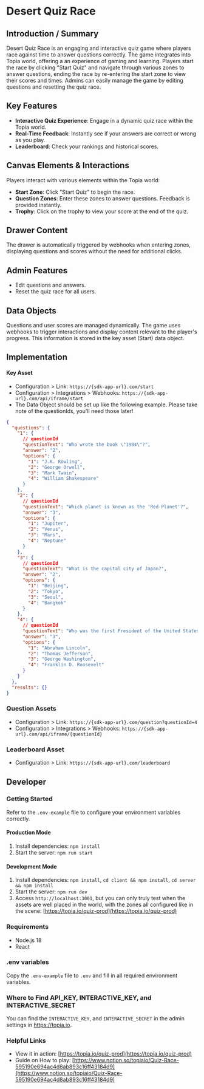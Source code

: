 # Desert Quiz Race

## Introduction / Summary

Desert Quiz Race is an engaging and interactive quiz game where players race against time to answer questions correctly. The game integrates into Topia world, offering a an experience of gaming and learning. Players start the race by clicking "Start Quiz" and navigate through various zones to answer questions, ending the race by re-entering the start zone to view their scores and times. Admins can easily manage the game by editing questions and resetting the quiz race.

## Key Features

- **Interactive Quiz Experience**: Engage in a dynamic quiz race within the Topia world.
- **Real-Time Feedback**: Instantly see if your answers are correct or wrong as you play.
- **Leaderboard**: Check your rankings and historical scores.

## Canvas Elements & Interactions

Players interact with various elements within the Topia world:

- **Start Zone**: Click "Start Quiz" to begin the race.
- **Question Zones**: Enter these zones to answer questions. Feedback is provided instantly.
- **Trophy**: Click on the trophy to view your score at the end of the quiz.

## Drawer Content

The drawer is automatically triggered by webhooks when entering zones, displaying questions and scores without the need for additional clicks.

## Admin Features

- Edit questions and answers.
- Reset the quiz race for all users.

## Data Objects

Questions and user scores are managed dynamically. The game uses webhooks to trigger interactions and display content relevant to the player's progress. This information is stored in the key asset (Start) data object.

## Implementation

#### Key Asset

- Configuration > Link: `https://{sdk-app-url}.com/start`
- Configuration > Integrations > Webhooks: `https://{sdk-app-url}.com/api/iframe/start`
- The Data Object should be set up like the following example. Please take note of the questionIds, you'll need those later!

```json
{
  "questions": {
    "1": {
      // questionId
      "questionText": "Who wrote the book \"1984\"?",
      "answer": "2",
      "options": {
        "1": "J.K. Rowling",
        "2": "George Orwell",
        "3": "Mark Twain",
        "4": "William Shakespeare"
      }
    },
    "2": {
      // questionId
      "questionText": "Which planet is known as the 'Red Planet'?",
      "answer": "3",
      "options": {
        "1": "Jupiter",
        "2": "Venus",
        "3": "Mars",
        "4": "Neptune"
      }
    },
    "3": {
      // questionId
      "questionText": "What is the capital city of Japan?",
      "answer": "2",
      "options": {
        "1": "Beijing",
        "2": "Tokyo",
        "3": "Seoul",
        "4": "Bangkok"
      }
    },
    "4": {
      // questionId
      "questionText": "Who was the first President of the United States?",
      "answer": "3",
      "options": {
        "1": "Abraham Lincoln",
        "2": "Thomas Jefferson",
        "3": "George Washington",
        "4": "Franklin D. Roosevelt"
      }
    }
  },
  "results": {}
}
```

### Question Assets

- Configuration > Link: `https://{sdk-app-url}.com/question?questionId=4`
- Configuration > Integrations > Webhooks: `https://{sdk-app-url}.com/api/iframe/{questionId}`

### Leaderboard Asset

- Configuration > Link: `https://{sdk-app-url}.com/leaderboard`

## Developer

### Getting Started

Refer to the `.env-example` file to configure your environment variables correctly.

#### Production Mode

1. Install dependencies: `npm install`
2. Start the server: `npm run start`

#### Development Mode

1. Install dependencies: `npm install`, `cd client && npm install`, `cd server && npm install`
2. Start the server: `npm run dev`
3. Access `http://localhost:3001`, but you can only truly test when the assets are well placed in the world, with the zones all configured like in the scene: [https://topia.io/quiz-prod](https://topia.io/quiz-prod)

### Requirements

- Node.js 18
- React

### .env variables

Copy the `.env-example` file to `.env` and fill in all required environment variables.

### Where to Find API_KEY, INTERACTIVE_KEY, and INTERACTIVE_SECRET

You can find the `INTERACTIVE_KEY`, and `INTERACTIVE_SECRET` in the admin settings in https://topia.io.

### Helpful Links

- View it in action: [https://topia.io/quiz-prod](https://topia.io/quiz-prod)
- Guide on How to play: [https://www.notion.so/topiaio/Quiz-Race-595190e694ac4d8ab893c16ff43184d9](https://www.notion.so/topiaio/Quiz-Race-595190e694ac4d8ab893c16ff43184d9)

